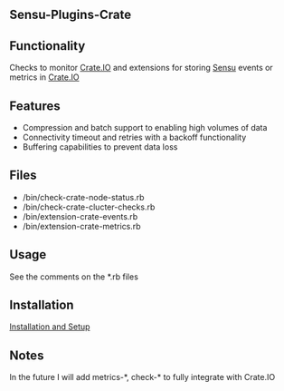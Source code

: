## Sensu-Plugins-Crate

## Functionality
 Checks to monitor [Crate.IO](https://crate.io) and extensions for storing [Sensu](https://sensuapp.org) events or metrics in [Crate.IO](https://crate.io)

## Features
 - Compression and batch support to enabling high volumes of data
 - Connectivity timeout and retries with a backoff functionality
 - Buffering capabilities to prevent data loss

## Files
 * /bin/check-crate-node-status.rb
 * /bin/check-crate-clucter-checks.rb
 * /bin/extension-crate-events.rb
 * /bin/extension-crate-metrics.rb

## Usage
See the comments on the *.rb files

## Installation

[Installation and Setup](http://sensu-plugins.io/docs/installation_instructions.html)

## Notes
In the future I will add metrics-\*, check-\* to fully integrate with Crate.IO
